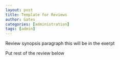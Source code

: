 ```yaml
---
layout: post
title: Template for Reviews
author: Gates
categories: [administration]
tags: [admin]
---
```

 Review synopsis paragraph this will be in the exerpt

Put rest of the review below

